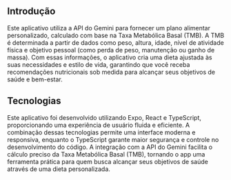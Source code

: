## Introdução

Este aplicativo utiliza a API do Gemini para fornecer um plano alimentar personalizado, calculado com base na Taxa Metabólica Basal (TMB).
A TMB é determinada a partir de dados como peso, altura, idade, nível de atividade física e objetivo pessoal (como perda de peso, manutenção ou ganho de massa).
Com essas informações, o aplicativo cria uma dieta ajustada às suas necessidades e estilo de vida, garantindo que você receba recomendações nutricionais sob medida para alcançar seus objetivos de saúde e bem-estar.

## Tecnologias

Este aplicativo foi desenvolvido utilizando Expo, React e TypeScript, proporcionando uma experiência de usuário fluida e eficiente.
A combinação dessas tecnologias permite uma interface moderna e responsiva, enquanto o TypeScript garante maior segurança e controle no desenvolvimento do código.
A integração com a API do Gemini facilita o cálculo preciso da Taxa Metabólica Basal (TMB), tornando o app uma ferramenta prática para quem busca alcançar seus objetivos de saúde através de uma dieta personalizada.
